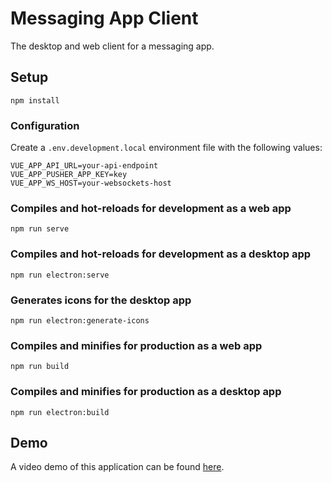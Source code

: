 # Messaging App Client

The desktop and web client for a messaging app.

## Setup
```
npm install
```

### Configuration

Create a `.env.development.local` environment file with the following values:

```dotenv
VUE_APP_API_URL=your-api-endpoint
VUE_APP_PUSHER_APP_KEY=key
VUE_APP_WS_HOST=your-websockets-host
```

### Compiles and hot-reloads for development as a web app
```
npm run serve
```

### Compiles and hot-reloads for development as a desktop app
```
npm run electron:serve
```

### Generates icons for the desktop app
```
npm run electron:generate-icons
```

### Compiles and minifies for production as a web app
```
npm run build
```

### Compiles and minifies for production as a desktop app
```
npm run electron:build
```

## Demo

A video demo of this application can be found [here](https://drive.google.com/file/d/1G0NZVWJtFT6yWCDJDBD2DmPkLSnx-JvA/view?usp=sharing).
